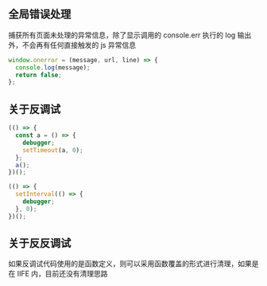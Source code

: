 ## 全局错误处理

捕获所有页面未处理的异常信息，除了显示调用的 console.err 执行的 log 输出外，不会再有任何直接触发的 js 异常信息

```js
window.onerror = (message, url, line) => {
  console.log(message);
  return false;
};
```

## 关于反调试

```js
(() => {
  const a = () => {
    debugger;
    setTimeout(a, 0);
  };
  a();
})();

(() => {
  setInterval(() => {
    debugger;
  }, 0);
})();
```

## 关于反反调试

如果反调试代码使用的是函数定义，则可以采用函数覆盖的形式进行清理，如果是在 IIFE 内，目前还没有清理思路

